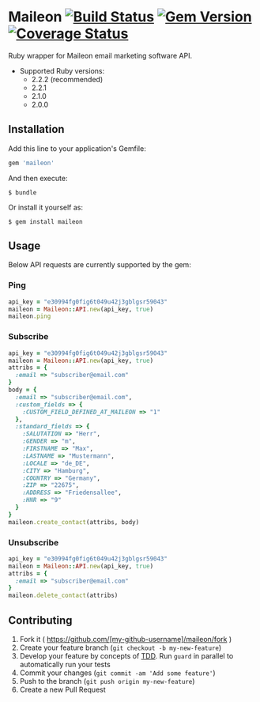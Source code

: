 # Maileon [![Build Status](http://travis-ci.org/interactive-pioneers/maileon.svg?branch=master)](https://travis-ci.org/interactive-pioneers/maileon) [![Gem Version](https://badge.fury.io/rb/maileon.svg)](http://badge.fury.io/rb/maileon) [![Coverage Status](https://coveralls.io/repos/interactive-pioneers/maileon/badge.svg)](https://coveralls.io/r/interactive-pioneers/maileon)

Ruby wrapper for Maileon email marketing software API.

- Supported Ruby versions:
  - 2.2.2 (recommended)
  - 2.2.1
  - 2.1.0
  - 2.0.0

## Installation

Add this line to your application's Gemfile:

```ruby
gem 'maileon'
```

And then execute:

    $ bundle

Or install it yourself as:

    $ gem install maileon

## Usage

Below API requests are currently supported by the gem:

### Ping

``` ruby
api_key = "e30994fg0fig6t049u42j3gblgsr59043"
maileon = Maileon::API.new(api_key, true)
maileon.ping
```

### Subscribe

``` ruby
api_key = "e30994fg0fig6t049u42j3gblgsr59043"
maileon = Maileon::API.new(api_key, true)
attribs = {
  :email => "subscriber@email.com"
}
body = {
  :email => "subscriber@email.com",
  :custom_fields => {
    :CUSTOM_FIELD_DEFINED_AT_MAILEON => "1"
  },
  :standard_fields => {
    :SALUTATION => "Herr",
    :GENDER => "m",
    :FIRSTNAME => "Max",
    :LASTNAME => "Mustermann",
    :LOCALE => "de_DE",
    :CITY => "Hamburg",
    :COUNTRY => "Germany",
    :ZIP => "22675",
    :ADDRESS => "Friedensallee",
    :HNR => "9"
  }
}
maileon.create_contact(attribs, body)
```

### Unsubscribe

``` ruby
api_key = "e30994fg0fig6t049u42j3gblgsr59043"
maileon = Maileon::API.new(api_key, true)
attribs = {
  :email => "subscriber@email.com"
}
maileon.delete_contact(attribs)
```

## Contributing

1. Fork it ( https://github.com/[my-github-username]/maileon/fork )
2. Create your feature branch (`git checkout -b my-new-feature`)
3. Develop your feature by concepts of [TDD](http://en.wikipedia.org/wiki/Test-driven_development). Run `guard` in parallel to automatically run your tests
3. Commit your changes (`git commit -am 'Add some feature'`)
4. Push to the branch (`git push origin my-new-feature`)
5. Create a new Pull Request